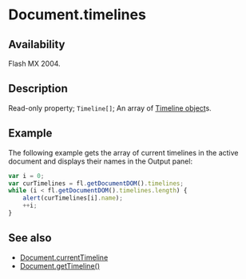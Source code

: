 # Document.timelines

## Availability

Flash MX 2004.

## Description

Read-only property; `Timeline[]`; An array of [Timeline object](../Timeline_object/Timeline_summary.md)s.

## Example

The following example gets the array of current timelines in the active document and displays their names in the Output panel:

```javascript
var i = 0;
var curTimelines = fl.getDocumentDOM().timelines;
while (i < fl.getDocumentDOM().timelines.length) {
    alert(curTimelines[i].name);
    ++i;
}
```

## See also

- [Document.currentTimeline](../Document_object/Document39.md)
- [Document.getTimeline()](../Document_object/Document88.md)
